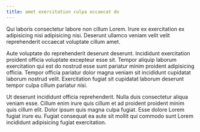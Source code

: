 ```yaml
---
title: amet exercitation culpa occaecat do
---
```


Qui laboris consectetur labore non cillum Lorem. Irure ex exercitation ex adipisicing nisi adipisicing nisi. Deserunt ullamco veniam velit velit reprehenderit occaecat voluptate cillum amet.

Aute voluptate do reprehenderit deserunt deserunt. Incididunt exercitation proident officia voluptate excepteur esse sit. Tempor aliquip laborum exercitation qui est do nostrud esse sunt pariatur minim proident adipisicing officia. Tempor officia pariatur dolor magna veniam sit incididunt cupidatat laborum nostrud velit. Exercitation fugiat sit cupidatat laborum deserunt tempor culpa cillum pariatur nisi.

Ut deserunt incididunt officia reprehenderit. Nulla duis consectetur aliqua veniam esse. Cillum enim irure quis cillum et ad proident proident minim quis cillum elit. Dolor ipsum quis magna culpa fugiat. Esse dolore Lorem fugiat irure eu. Fugiat consequat ea aute sit mollit qui commodo sunt Lorem incididunt adipisicing fugiat exercitation.